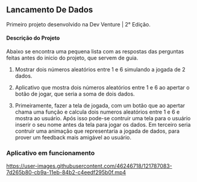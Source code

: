 
## Lancamento De Dados

<p>Primeiro projeto desenvolvido na Dev Venture | 2° Edição.</p>

#### Descrição do Projeto

<p>Abaixo se encontra uma pequena lista com as respostas das perguntas feitas antes do inicio do projeto, que servem de guia.</p>

1. Mostrar dois números aleatórios entre 1 e 6 simulando a jogada de 2 dados.

2. Aplicativo que mostra dois números aleatórios entre 1 e 6 ao apertar o botão de jogar, que seria a soma de dois dados.

3. Primeiramente, fazer a tela de jogada, com um botão que ao apertar chama uma função e calcula dois numeros aleatórios entre 1 e 6 e mostra ao usuário. Após isso pode-se contruir
uma tela para o usuário inserir o seu nome antes da tela para jogar os dados. Em terceiro seria contruir uma animação que representaria a jogada de dados, para prover um feedback mais amigável ao usuário.

### Aplicativo em funcionamento

https://user-images.githubusercontent.com/46246718/121787083-7d265b80-cb9a-11eb-84b2-c4eedf295b0f.mp4
